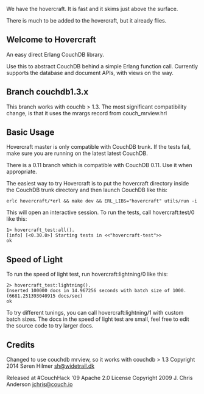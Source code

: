 We have the hovercraft. It is fast and it skims just above the surface.

There is much to be added to the hovercraft, but it already flies.

## Welcome to Hovercraft

An easy direct Erlang CouchDB library.

Use this to abstract CouchDB behind a simple Erlang function call. Currently supports the database and document APIs, with views on the way.

## Branch couchdb1.3.x
This branch works with couchb > 1.3.
The most significant compatibility change, is that it uses the mrargs record from couch_mrview.hrl

## Basic Usage

Hovercraft master is only compatible with CouchDB trunk. If the tests fail, 
make sure you are running on the latest latest CouchDB.

There is a 0.11 branch which is compatible with CouchDB 0.11. Use it when appropriate.

The easiest way to try Hovercraft is to put the hovercraft directory 
inside the CouchDB trunk directory and then launch CouchDB like this:

    erlc hovercraft/*erl && make dev && ERL_LIBS="hovercraft" utils/run -i

This will open an interactive session. To run the tests, call 
hovercraft:test/0 like this:

    1> hovercraft_test:all().
    [info] [<0.30.0>] Starting tests in <<"hovercraft-test">>
    ok

## Speed of Light

To run the speed of light test, run hovercraft:lightning/0 like this:

    2> hovercraft_test:lightning().
    Inserted 100000 docs in 14.967256 seconds with batch size of 1000. (6681.251393040915 docs/sec)
    ok

To try different tunings, you can call hovercraft:lightning/1 with 
custom batch sizes. The docs in the speed of light test are small, feel
free to edit the source code to try larger docs.

## Credits
Changed to use couchdb mrview, so it works with couchdb > 1.3
Copyright 2014 Søren Hilmer <sh@widetrail.dk>

Released at #CouchHack '09
Apache 2.0 License 
Copyright 2009 J. Chris Anderson <jchris@couch.io>
